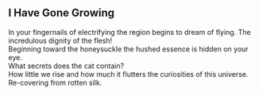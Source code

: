 I Have Gone Growing
-------------------
In your fingernails of electrifying the region begins to dream of flying. The incredulous dignity of the flesh!  
Beginning toward the honeysuckle the hushed essence is hidden on your eye.  
What secrets does the cat contain?  
How little we rise and how much it flutters the curiosities of this universe.  
Re-covering from rotten silk.  
